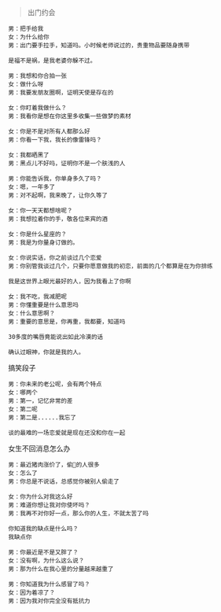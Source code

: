 > 出门约会

```
男：把手给我
女：为什么给你
男：出门要手拉手，知道吗。小时候老师说过的，贵重物品要随身携带
```



```
是福不是祸，是我老婆你躲不过。
```



```
男：我想和你合拍一张
女：做什么呀
男：我要发朋友圈啊，证明天使是存在的
```



```
女：你盯着我做什么？
男：我看你是想在你这里多收集一些做梦的素材
```



```
女：你是不是对所有人都那么好
男：你看一下我，我长的像雷锋吗？
```



```
女：我都晒黑了
男：黑点儿不好吗，证明你不是一个肤浅的人
```



```
男：你能告诉我，你单身多久了吗？
女：嗯，一年多了
男：对不起啊，我来晚了，让你久等了
```



```
女：你一天天都想啥呢？
男：我想拉着你的手，敬各位来宾的酒
```



```
女：你是什么星座的？
男：我是为你量身订做的。
```



```
女：你说实话，你之前谈过几个恋爱
男：你别管我谈过几个，只要你愿意做我的初恋，前面的几个都算是在为你排练
```



```
我是这世界上眼光最好的人，因为我看上了你啊
```



```
女：我不吃，我减肥呢
男：你懂重要是什么意思吗
女：什么意思啊？
男：重要的意思是，你再重，我都要，知道吗
```



```
30多度的嘴唇竟能说出如此冷漠的话

确认过眼神，你就是我的人。
```

搞笑段子

```
男：你未来的老公呢，会有两个特点
女：哪两个
男：第一，记忆非常的差
女：第二呢
男：第二是......我忘了
```



```
谈的最难的一场恋爱就是现在还没和你在一起
```

女生不回消息怎么办

```
男：最近猪肉涨价了，偷🐷的人很多
女：怎么了
男：你总是不说话，总感觉你被别人偷走了
```



```
女：你为什么对我这么好
男：难道你想让我对你使坏吗？
男：我再不对你好一点，那么你的人生，不就太苦了吗
```



```
你知道我的缺点是什么吗？
我缺点你
```



```
男：你最近是不是又胖了？
女：没有啊，为什么这么说？
男：那为什么在我心里的分量越来越重了
```



```
男：你知道我为什么感冒了吗？
女：因为着凉了？
男：因为我对你完全没有抵抗力
```


